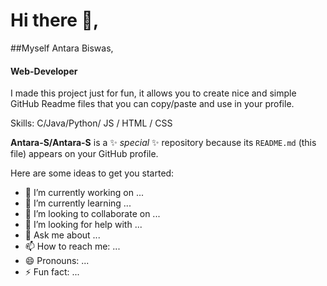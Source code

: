 # Hi there 👋, 
##Myself Antara Biswas,
#### Web-Developer

I made this project just for fun, it allows you to create nice and simple GitHub Readme files that you can copy/paste and use in your profile.

Skills: C/Java/Python/ JS / HTML / CSS

**Antara-S/Antara-S** is a ✨ _special_ ✨ repository because its `README.md` (this file) appears on your GitHub profile.

Here are some ideas to get you started:

- 🔭 I’m currently working on ...
- 🌱 I’m currently learning ...
- 👯 I’m looking to collaborate on ...
- 🤔 I’m looking for help with ...
- 💬 Ask me about ...
- 📫 How to reach me: ...
- 😄 Pronouns: ...
- ⚡ Fun fact: ...
